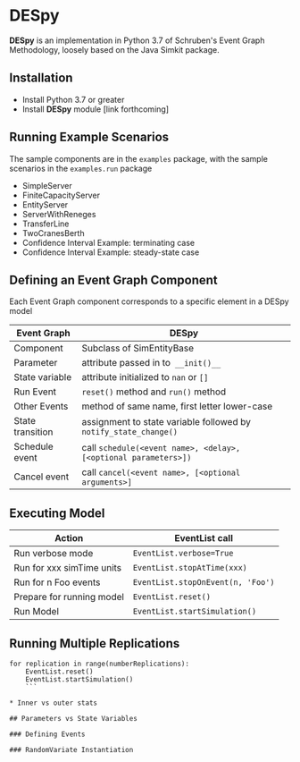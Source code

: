 # DESpy
__DESpy__ is an implementation in Python 3.7 of Schruben's Event Graph Methodology, loosely based on the Java Simkit package.

## Installation

* Install Python 3.7 or greater
* Install __DESpy__ module [link forthcoming]

## Running Example Scenarios
The sample components are in the ``examples`` package, with the 
sample scenarios in the ``examples.run`` package
* SimpleServer
* FiniteCapacityServer
* EntityServer
* ServerWithReneges
* TransferLine
* TwoCranesBerth
* Confidence Interval Example: terminating case
* Confidence Interval Example: steady-state case

## Defining an Event Graph Component
Each Event Graph component corresponds to a specific element in a DESpy model

|Event Graph|DESpy|
|-----------|-----|
|Component  |Subclass of SimEntityBase|
|Parameter  |attribute passed in to`` __init()__``|
|State variable| attribute initialized to ``nan`` or ``[]``|
|Run Event| ``reset()`` method and ``run()`` method|
|Other Events|method of same name, first letter lower-case|
|State transition|assignment to state variable followed by ``notify_state_change()``|
|Schedule event|call ``schedule(<event name>, <delay>, [<optional parameters>])``|
|Cancel event|call ``cancel(<event name>, [<optional arguments>]`` |

## Executing Model

|Action|EventList call|
|------|--------------|
|Run verbose mode|``EventList.verbose=True``|
|Run for xxx simTime units|``EventList.stopAtTime(xxx)``|
|Run for n Foo events|``EventList.stopOnEvent(n, 'Foo')``
|Prepare for running model|``EventList.reset()``|
|Run Model|``EventList.startSimulation()``|

## Running Multiple Replications

```
for replication in range(numberReplications):
    EventList.reset()
    EventList.startSimulation()
    ```

* Inner vs outer stats

## Parameters vs State Variables

### Defining Events

### RandomVariate Instantiation
